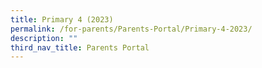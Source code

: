 ```yaml
---
title: Primary 4 (2023)
permalink: /for-parents/Parents-Portal/Primary-4-2023/
description: ""
third_nav_title: Parents Portal
---
```


